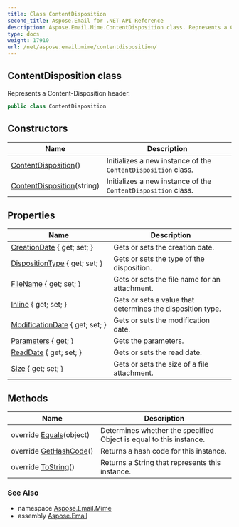 ```yaml
---
title: Class ContentDisposition
second_title: Aspose.Email for .NET API Reference
description: Aspose.Email.Mime.ContentDisposition class. Represents a ContentDisposition header
type: docs
weight: 17910
url: /net/aspose.email.mime/contentdisposition/
---
```

## ContentDisposition class

Represents a Content-Disposition header.

```csharp
public class ContentDisposition
```

## Constructors

| Name | Description |
| --- | --- |
| [ContentDisposition](contentdisposition/#constructor)() | Initializes a new instance of the `ContentDisposition` class. |
| [ContentDisposition](contentdisposition/#constructor_1)(string) | Initializes a new instance of the `ContentDisposition` class. |

## Properties

| Name | Description |
| --- | --- |
| [CreationDate](../../aspose.email.mime/contentdisposition/creationdate/) { get; set; } | Gets or sets the creation date. |
| [DispositionType](../../aspose.email.mime/contentdisposition/dispositiontype/) { get; set; } | Gets or sets the type of the disposition. |
| [FileName](../../aspose.email.mime/contentdisposition/filename/) { get; set; } | Gets or sets the file name for an attachment. |
| [Inline](../../aspose.email.mime/contentdisposition/inline/) { get; set; } | Gets or sets a value that determines the disposition type. |
| [ModificationDate](../../aspose.email.mime/contentdisposition/modificationdate/) { get; set; } | Gets or sets the modification date. |
| [Parameters](../../aspose.email.mime/contentdisposition/parameters/) { get; } | Gets the parameters. |
| [ReadDate](../../aspose.email.mime/contentdisposition/readdate/) { get; set; } | Gets or sets the read date. |
| [Size](../../aspose.email.mime/contentdisposition/size/) { get; set; } | Gets or sets the size of a file attachment. |

## Methods

| Name | Description |
| --- | --- |
| override [Equals](../../aspose.email.mime/contentdisposition/equals/)(object) | Determines whether the specified Object is equal to this instance. |
| override [GetHashCode](../../aspose.email.mime/contentdisposition/gethashcode/)() | Returns a hash code for this instance. |
| override [ToString](../../aspose.email.mime/contentdisposition/tostring/)() | Returns a String that represents this instance. |

### See Also

* namespace [Aspose.Email.Mime](../../aspose.email.mime/)
* assembly [Aspose.Email](../../)


